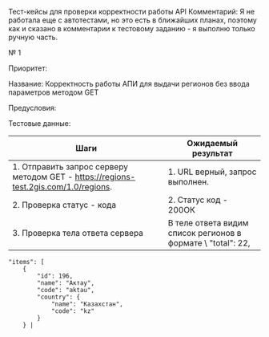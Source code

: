 Тест-кейсы для проверки корректности работы API
Комментарий: Я не работала еще с автотестами, но это есть в ближайших планах, поэтому как и сказано в комментарии к тестовому заданию - я выполню только ручную часть.

№ 1

Приоритет:

Название: Корректность работы АПИ для выдачи регионов без ввода параметров методом GET 

Предусловия:

Тестовые данные:

| Шаги | Ожидаемый результат |
| ---- | ------------------- |
| 1. Отправить запрос серверу методом GET - https://regions-test.2gis.com/1.0/regions. | 1. URL верный, запрос выполнен. |
| 2. Проверка статус - кода | 2. Статус код - 200ОК |
| 3. Проверка тела ответа сервера | В теле ответа видим список регионов в формате \ "total": 22,
    "items": [
        {
            "id": 196,
            "name": "Актау",
            "code": "aktau",
            "country": {
                "name": "Казахстан",
                "code": "kz"
            }
        } |